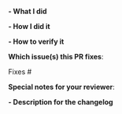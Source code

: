 <!--
Please make sure you've read and understood our contributing guidelines;
https://opensource.bloom.sh/contributing

** Make sure all your commits include a signature generated with `git commit -s` **


If this is a bug fix, make sure your description includes "fixes #xxxx", or
"closes #xxxx"

Please provide the following information:
-->

**- What I did**

**- How I did it**

**- How to verify it**

**Which issue(s) this PR fixes**:
<!--
*Automatically closes linked issue when PR is merged.
Usage: `Fixes #<issue number>`, or `Fixes (paste link of issue)`.
_If PR is about `failing-tests or flakes`, please post the related issues/tests in a comment and do not use `Fixes`_*
-->
Fixes #

**Special notes for your reviewer**:

**- Description for the changelog**
<!--
Write a short (one line) summary that describes the changes in this
pull request for inclusion in the changelog:
-->
